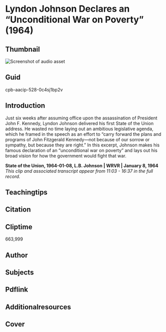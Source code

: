 # Lyndon Johnson Declares an “Unconditional War on Poverty” (1964)

## Thumbnail

![Screenshot of audio asset](https://s3.amazonaws.com/americanarchive.org/primary_source_sets/audio-digitized.jpg "Screenshot audio asset")


## Guid
cpb-aacip-528-0c4sj1bp2v

## Introduction

Just six weeks after assuming office upon the assassination of President John F. Kennedy, Lyndon Johnson delivered his first State of the Union address. He wasted no time laying out an ambitious legislative agenda, which he framed in the speech as an effort to “carry forward the plans and programs of John Fitzgerald Kennedy—not because of our sorrow or sympathy, but because they are right.”  In this excerpt, Johnson makes his famous declaration of an “unconditional war on poverty” and lays out his broad vision for how the government would fight that war.

<b>State of the Union, 1964-01-08, L.B. Johnson</b>
<b>| WRVR | January 8, 1964</b>
<i>This clip and associated transcript appear from 11:03 - 16:37 in the full record.</i>

## Teachingtips

## Citation

## Cliptime

663,999

## Author
## Subjects
## Pdflink
## Additionalresources
## Cover
